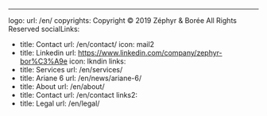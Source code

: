 ---
logo:
  url: /en/
copyrights: Copyright © 2019 Zéphyr & Borée All Rights Reserved
socialLinks: 
  - title: Contact
    url: /en/contact/
    icon: mail2
  - title: Linkedin 
    url: https://www.linkedin.com/company/zephyr-bor%C3%A9e
    icon: lkndin
links: 
  - title: Services
    url: /en/services/
  - title: Ariane 6
    url: /en/news/ariane-6/
  - title: About
    url: /en/about/
  - title: Contact
    url: /en/contact
links2:
  - title: Legal
    url: /en/legal/